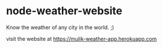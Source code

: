 # node-weather-website


Know the weather of any city in the world.
;)

visit the website at 
https://mulik-weather-app.herokuapp.com
